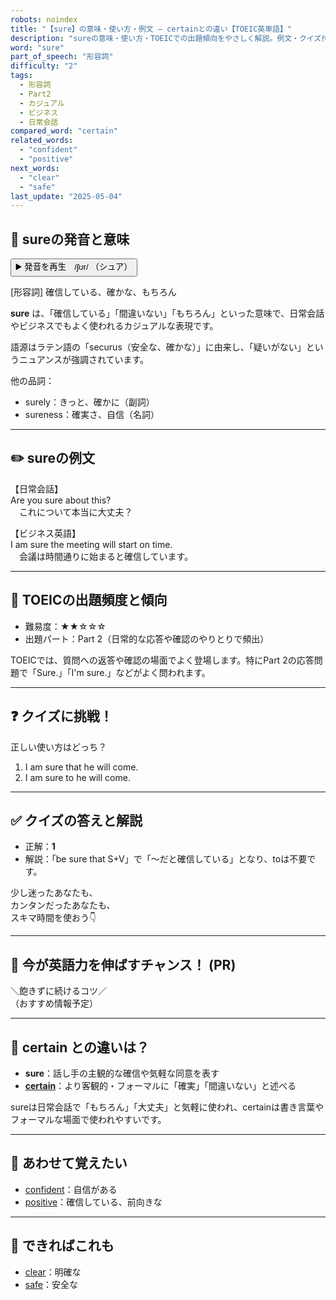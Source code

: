 ```yaml
---
robots: noindex
title: "【sure】の意味・使い方・例文 ― certainとの違い【TOEIC英単語】"
description: "sureの意味・使い方・TOEICでの出題傾向をやさしく解説。例文・クイズ付きでcertainとの違いもわかりやすく学べます。"
word: "sure"
part_of_speech: "形容詞"
difficulty: "2"
tags:
  - 形容詞
  - Part2
  - カジュアル
  - ビジネス
  - 日常会話
compared_word: "certain"
related_words:
  - "confident"
  - "positive"
next_words:
  - "clear"
  - "safe"
last_update: "2025-05-04"
---
```


## 🔰 sureの発音と意味

<button class="play-audio" onclick="playTTS('sure')">
  <span class="play-audio-main">
    ▶️ 発音を再生　/ʃʊr/
  </span>
  <span class="play-audio-sub">
    （シュア）
  </span>
</button>

[形容詞] 確信している、確かな、もちろん

**sure** は、「確信している」「間違いない」「もちろん」といった意味で、日常会話やビジネスでもよく使われるカジュアルな表現です。

語源はラテン語の「securus（安全な、確かな）」に由来し、「疑いがない」というニュアンスが強調されています。

他の品詞：  
- surely：きっと、確かに（副詞）
- sureness：確実さ、自信（名詞）

---

## ✏️ sureの例文

【日常会話】  
Are you sure about this?  
　これについて本当に大丈夫？

【ビジネス英語】  
I am sure the meeting will start on time.  
　会議は時間通りに始まると確信しています。

---

## 🎯 TOEICの出題頻度と傾向

- 難易度：★★☆☆☆
- 出題パート：Part 2（日常的な応答や確認のやりとりで頻出）

TOEICでは、質問への返答や確認の場面でよく登場します。特にPart 2の応答問題で「Sure.」「I'm sure.」などがよく問われます。

---

## ❓ クイズに挑戦！

正しい使い方はどっち？

1. I am sure that he will come.  
2. I am sure to he will come.

---

## ✅ クイズの答えと解説

- 正解：**1**
- 解説：「be sure that S+V」で「～だと確信している」となり、toは不要です。

少し迷ったあなたも、  
カンタンだったあなたも、  
スキマ時間を使おう👇️

---

## 🚀 今が英語力を伸ばすチャンス！ (PR)

<div class="info-center">
＼飽きずに続けるコツ／<br>  
（おすすめ情報予定）
</div>

---

## 🤔  certain との違いは？

- **sure**：話し手の主観的な確信や気軽な同意を表す
- **[certain](/word/certain/)**：より客観的・フォーマルに「確実」「間違いない」と述べる

sureは日常会話で「もちろん」「大丈夫」と気軽に使われ、certainは書き言葉やフォーマルな場面で使われやすいです。

---

## 🧩 あわせて覚えたい

- [confident](/word/confident/)：自信がある
- [positive](/word/positive/)：確信している、前向きな

---

## 📖 できればこれも

- [clear](/word/clear/)：明確な
- [safe](/word/safe/)：安全な

<!-- cvid: aid17_bid27 -->
